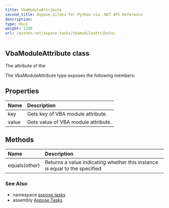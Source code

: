```yaml
---
title: VbaModuleAttribute
second_title: Aspose.Sildes for Python via .NET API Reference
description: 
type: docs
weight: 1240
url: /python-net/aspose.tasks/vbamoduleattribute/
---
```


## VbaModuleAttribute class

The attribute of the

The VbaModuleAttribute type exposes the following members:
## Properties
| Name | Description |
| :- | :- |
|key|Gets key of VBA module attribute.|
|value|Gets value of VBA module attribute.|
## Methods
| Name | Description |
| :- | :- |
|equals(other)|Returns a value indicating whether this instance is equal to the specified|

### See Also

* namespace [aspose.tasks](/tasks/python-net/aspose.tasks/)
* assembly [Aspose.Tasks](/tasks/python-net/)

